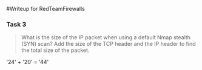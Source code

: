 
#Writeup for RedTeamFirewalls

### Task 3

> What is the size of the IP packet when using a default Nmap stealth (SYN) scan?
Add the size of the TCP header and the IP header to find the total size of the packet. 

'24' + '20' = '44'
